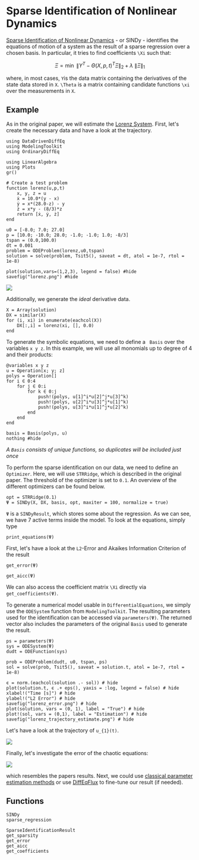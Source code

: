 # Sparse Identification of Nonlinear Dynamics

[Sparse Identification of Nonlinear Dynamics](https://www.pnas.org/content/113/15/3932) - or SINDy - identifies the equations of motion of a system as the result of a sparse regression over a chosen basis. In particular, it tries to find coefficients ``\Xi`` such that:

```math
\Xi = \min ~ \left\lVert Y^{T} - \Theta(X, p, t)^{T} \Xi \right\rVert_{2} + \lambda ~ \left\lVert \Xi \right\rVert_{1}
```

where, in most cases, ``Y``is the data matrix containing the derivatives of the state data stored in ``X``. ``\Theta`` is a matrix containing candidate functions ``\xi`` over the measurements in ``X``.



## Example

As in the original paper, we will estimate the [Lorenz System](https://en.wikipedia.org/wiki/Lorenz_system).
First, let's create the necessary data and have a look at the trajectory.

```@example SINDy_1
using DataDrivenDiffEq
using ModelingToolkit
using OrdinaryDiffEq

using LinearAlgebra
using Plots
gr()

# Create a test problem
function lorenz(u,p,t)
    x, y, z = u
    ẋ = 10.0*(y - x)
    ẏ = x*(28.0-z) - y
    ż = x*y - (8/3)*z
    return [ẋ, ẏ, ż]
end

u0 = [-8.0; 7.0; 27.0]
p = [10.0; -10.0; 28.0; -1.0; -1.0; 1.0; -8/3]
tspan = (0.0,100.0)
dt = 0.001
problem = ODEProblem(lorenz,u0,tspan)
solution = solve(problem, Tsit5(), saveat = dt, atol = 1e-7, rtol = 1e-8)

plot(solution,vars=(1,2,3), legend = false) #hide
savefig("lorenz.png") #hide
```
![](lorenz.png)

Additionally, we generate the *ideal* derivative data.

```@example SINDy_1
X = Array(solution)
DX = similar(X)
for (i, xi) in enumerate(eachcol(X))
    DX[:,i] = lorenz(xi, [], 0.0)
end
```

To generate the symbolic equations, we need to define a ` Basis` over the variables `x y z`. In this example, we will use all monomials up to degree of 4 and their products:

```@example SINDy_1
@variables x y z
u = Operation[x; y; z]
polys = Operation[]
for i ∈ 0:4
    for j ∈ 0:i
        for k ∈ 0:j
            push!(polys, u[1]^i*u[2]^j*u[3]^k)
            push!(polys, u[2]^i*u[3]^j*u[1]^k)
            push!(polys, u[3]^i*u[1]^j*u[2]^k)
        end
    end
end

basis = Basis(polys, u)
nothing #hide
```

*A `Basis` consists of unique functions, so duplicates will be included just once*

To perform the sparse identification on our data, we need to define an `Optimizer`. Here, we will use `STRRidge`, which is described in the original paper. The threshold of the optimizer is set to `0.1`. An overview of the different optimizers can be found below.

```@example SINDy_1
opt = STRRidge(0.1)
Ψ = SINDy(X, DX, basis, opt, maxiter = 100, normalize = true)
```

`Ψ` is a `SINDyResult`, which stores some about the regression. As we can see, we have 7 active terms inside the model.
To look at the equations, simply type

```@example SINDy_1
print_equations(Ψ)
```

First, let's have a look at the ``L2``-Error and Akaikes Information Criterion of the result

```@example SINDy_1
get_error(Ψ)
```

```@example SINDy_1
get_aicc(Ψ)
```

We can also access the coefficient matrix ``\Xi`` directly via `get_coefficients(Ψ)`.

To generate a numerical model usable in `DifferentialEquations`, we simply use the `ODESystem` function from `ModelingToolkit`.
The resulting parameters used for the identification can be accessed via `parameters(Ψ)`. The returned vector also includes the parameters of the original `Basis` used to generate the result.

```@example SINDy_1
ps = parameters(Ψ)
sys = ODESystem(Ψ)
dudt = ODEFunction(sys)

prob = ODEProblem(dudt, u0, tspan, ps)
sol = solve(prob, Tsit5(), saveat = solution.t, atol = 1e-7, rtol = 1e-8)

ϵ = norm.(eachcol(solution .- sol)) # hide
plot(solution.t, ϵ .+ eps(), yaxis = :log, legend = false) # hide
xlabel!("Time [s]") # hide
ylabel!("L2 Error") # hide
savefig("lorenz_error.png") # hide
plot(solution, vars = (0, 1), label = "True") # hide
plot!(sol, vars = (0,1), label = "Estimation") # hide
savefig("lorenz_trajectory_estimate.png") # hide
```

Let's have a look at the trajectory of ``u_{1}(t)``.

![](lorenz_trajectory_estimate.png)

Finally, let's investigate the error of the chaotic equations:

![](lorenz_error.png)

which resembles the papers results. Next, we could use [classical parameter estimation methods](https://diffeq.sciml.ai/stable/analysis/parameter_estimation/) or use [DiffEqFlux](https://github.com/SciML/DiffEqFlux.jl) to fine-tune our result (if needed).

## Functions

```@docs
SINDy
sparse_regression
```

```@docs
SparseIdentificationResult
get_sparsity
get_error
get_aicc
get_coefficients
```
